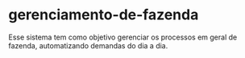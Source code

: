 # gerenciamento-de-fazenda
Esse sistema tem como objetivo gerenciar os processos em geral de fazenda, automatizando demandas do dia a dia.
